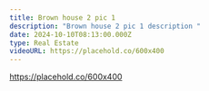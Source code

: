 ```yaml
---
title: Brown house 2 pic 1
description: "Brown house 2 pic 1 description "
date: 2024-10-10T08:13:00.000Z
type: Real Estate
videoURL: https://placehold.co/600x400
---
```

https://placehold.co/600x400
